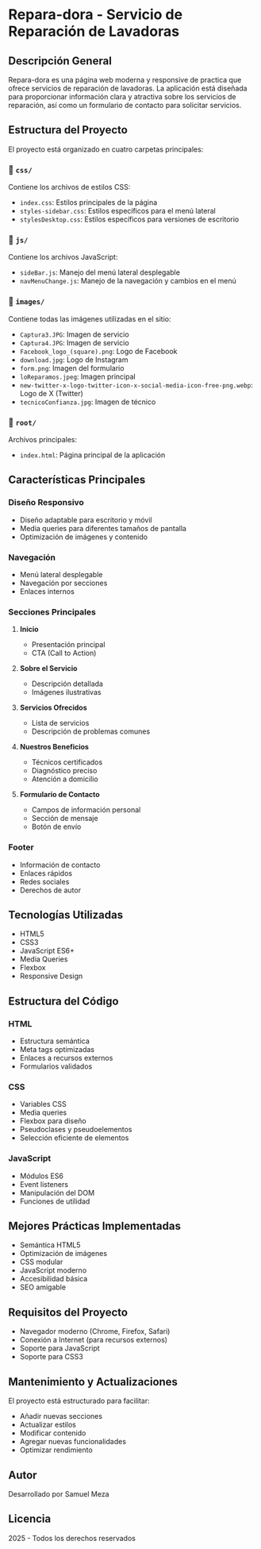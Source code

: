 # Repara-dora - Servicio de Reparación de Lavadoras

## Descripción General

Repara-dora es una página web moderna y responsive de practica que ofrece servicios de reparación de lavadoras. La aplicación está diseñada para proporcionar información clara y atractiva sobre los servicios de reparación, así como un formulario de contacto para solicitar servicios.

## Estructura del Proyecto

El proyecto está organizado en cuatro carpetas principales:

### 📁 `css/`
Contiene los archivos de estilos CSS:
- `index.css`: Estilos principales de la página
- `styles-sidebar.css`: Estilos específicos para el menú lateral
- `stylesDesktop.css`: Estilos específicos para versiones de escritorio

### 📁 `js/`
Contiene los archivos JavaScript:
- `sideBar.js`: Manejo del menú lateral desplegable
- `navMenuChange.js`: Manejo de la navegación y cambios en el menú

### 📁 `images/`
Contiene todas las imágenes utilizadas en el sitio:
- `Captura3.JPG`: Imagen de servicio
- `Captura4.JPG`: Imagen de servicio
- `Facebook_logo_(square).png`: Logo de Facebook
- `download.jpg`: Logo de Instagram
- `form.png`: Imagen del formulario
- `loReparamos.jpeg`: Imagen principal
- `new-twitter-x-logo-twitter-icon-x-social-media-icon-free-png.webp`: Logo de X (Twitter)
- `tecnicoConfianza.jpg`: Imagen de técnico

### 📁 `root/`
Archivos principales:
- `index.html`: Página principal de la aplicación

## Características Principales

### Diseño Responsivo
- Diseño adaptable para escritorio y móvil
- Media queries para diferentes tamaños de pantalla
- Optimización de imágenes y contenido

### Navegación
- Menú lateral desplegable
- Navegación por secciones
- Enlaces internos

### Secciones Principales
1. **Inicio**
   - Presentación principal
   - CTA (Call to Action)

2. **Sobre el Servicio**
   - Descripción detallada
   - Imágenes ilustrativas

3. **Servicios Ofrecidos**
   - Lista de servicios
   - Descripción de problemas comunes

4. **Nuestros Beneficios**
   - Técnicos certificados
   - Diagnóstico preciso
   - Atención a domicilio

5. **Formulario de Contacto**
   - Campos de información personal
   - Sección de mensaje
   - Botón de envío

### Footer
- Información de contacto
- Enlaces rápidos
- Redes sociales
- Derechos de autor

## Tecnologías Utilizadas

- HTML5
- CSS3
- JavaScript ES6+
- Media Queries
- Flexbox
- Responsive Design

## Estructura del Código

### HTML
- Estructura semántica
- Meta tags optimizadas
- Enlaces a recursos externos
- Formularios validados

### CSS
- Variables CSS
- Media queries
- Flexbox para diseño
- Pseudoclases y pseudoelementos
- Selección eficiente de elementos

### JavaScript
- Módulos ES6
- Event listeners
- Manipulación del DOM
- Funciones de utilidad

## Mejores Prácticas Implementadas

- Semántica HTML5
- Optimización de imágenes
- CSS modular
- JavaScript moderno
- Accesibilidad básica
- SEO amigable

## Requisitos del Proyecto

- Navegador moderno (Chrome, Firefox, Safari)
- Conexión a Internet (para recursos externos)
- Soporte para JavaScript
- Soporte para CSS3

## Mantenimiento y Actualizaciones

El proyecto está estructurado para facilitar:
- Añadir nuevas secciones
- Actualizar estilos
- Modificar contenido
- Agregar nuevas funcionalidades
- Optimizar rendimiento

## Autor

Desarrollado por Samuel Meza

## Licencia

2025 - Todos los derechos reservados
